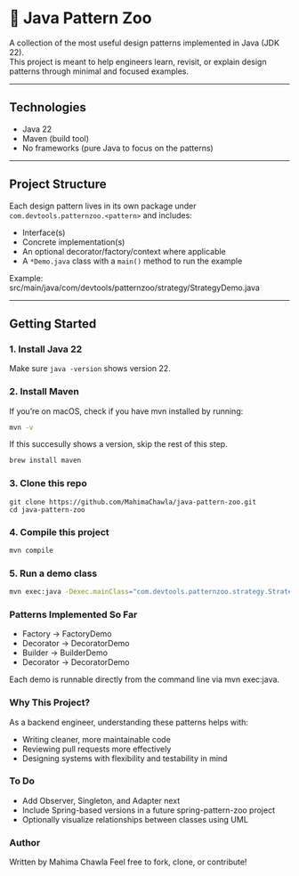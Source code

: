 # 🦒 Java Pattern Zoo

A collection of the most useful design patterns implemented in Java (JDK 22).  
This project is meant to help engineers learn, revisit, or explain design patterns through minimal and focused examples.

---

## Technologies

- Java 22
- Maven (build tool)
- No frameworks (pure Java to focus on the patterns)

---

## Project Structure

Each design pattern lives in its own package under `com.devtools.patternzoo.<pattern>` and includes:

- Interface(s)
- Concrete implementation(s)
- An optional decorator/factory/context where applicable
- A `*Demo.java` class with a `main()` method to run the example

Example:
src/main/java/com/devtools/patternzoo/strategy/StrategyDemo.java

---

## Getting Started

### 1. Install Java 22
Make sure `java -version` shows version 22.

### 2. Install Maven
If you’re on macOS, check if you have mvn installed by running:
```bash
mvn -v
```
If this succesully shows a version, skip the  rest of this step.

```bash
brew install maven
```

### 3. Clone this repo 

```
git clone https://github.com/MahimaChawla/java-pattern-zoo.git
cd java-pattern-zoo
```
### 4. Compile this project
```bash
mvn compile
```

### 5. Run a demo class
```bash
mvn exec:java -Dexec.mainClass="com.devtools.patternzoo.strategy.StrategyService"
```

### Patterns Implemented So Far

- Factory	->	FactoryDemo
- Decorator -> DecoratorDemo
- Builder	-> BuilderDemo
- Decorator	-> DecoratorDemo

Each demo is runnable directly from the command line via mvn exec:java.

### Why This Project?

As a backend engineer, understanding these patterns helps with:

- Writing cleaner, more maintainable code
- Reviewing pull requests more effectively
- Designing systems with flexibility and testability in mind

### To Do

- Add Observer, Singleton, and Adapter next
- Include Spring-based versions in a future spring-pattern-zoo project
- Optionally visualize relationships between classes using UML

### Author

Written by Mahima Chawla
Feel free to fork, clone, or contribute!